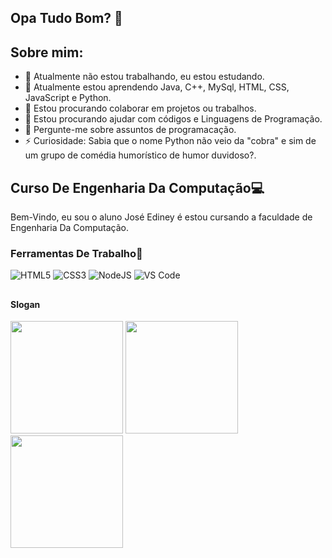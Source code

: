 ## Opa Tudo Bom? 👋

## Sobre mim:

- 🔭 Atualmente não estou trabalhando, eu estou estudando.
- 🌱 Atualmente estou aprendendo Java, C++, MySql, HTML, CSS, JavaScript e Python.
- 👯 Estou procurando colaborar em projetos ou trabalhos.
- 🤔 Estou procurando ajudar com códigos e Linguagens de Programação.
- 💬 Pergunte-me sobre assuntos de programacação.
- ⚡ Curiosidade: Sabia que o nome Python não veio da "cobra" e sim de um grupo de comédia humorístico de humor duvidoso?.

## <h2>Curso De Engenharia Da Computação💻</h2>
<p>Bem-Vindo, eu sou o aluno José Ediney é estou cursando a faculdade de Engenharia Da Computação.</p>
<h3>Ferramentas De Trabalho🔧</h3>

![HTML5](https://img.shields.io/badge/html5-%23E34F26.svg?style=for-the-badge&logo=html5&logoColor=white)
![CSS3](https://img.shields.io/badge/css3-%231572B6.svg?style=for-the-badge&logo=css3&logoColor=white)
![NodeJS](https://img.shields.io/badge/node.js-6DA55F?style=for-the-badge&logo=node.js&logoColor=white)
![VS Code](https://img.shields.io/badge/VS%20Code-0078d7.svg?style=for-the-badge&logo=visual-studio-code&logoColor=white)

## <h4>Slogan</h4>

<img height="180em" src="https://encrypted-tbn0.gstatic.com/images?q=tbn:ANd9GcRX_coBRL75LZbqDVzIlnDyWwVzyfCuAf4ERw&s"/>
<img height="180em" src="https://images.emojiterra.com/twitter/v13.1/512px/2195.png"/>
<img height="180em" src="https://encrypted-tbn0.gstatic.com/images?q=tbn:ANd9GcQNwZKZXO7-kXL6p95VopK_7xzjfHECVj6G5w&s"/>
